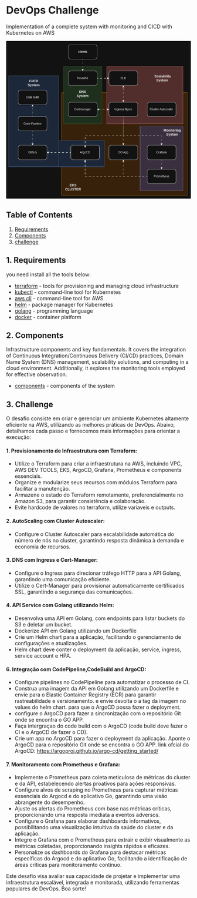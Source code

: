# DevOps Challenge
Implementation of a complete system with monitoring and CICD with Kubernetes on AWS

![](https://github.com/AlphaEzops/kubernetes-challenge/blob/main/docs/system-workflow.gif)

## Table of Contents
1. [Requirements](#1-requirements)
2. [Components](#2-components)
3. [challenge](#3-challenge)

## 1. Requirements
you need install all the tools below:
- [terraform](./docs/requirements/terraform.md) - tools for provisioning and managing cloud infrastructure 
- [kubectl](./docs/requirements/kubectl.md) - command-line tool for Kubernetes 
- [aws cli](./docs/requirements/aws-cli.md) - command-line tool for AWS 
- [helm](./docs/requirements/helm.md) - package manager for Kubernetes  
- [golang](./docs/requirements/golang.md) - programming language 
- [docker](./docs/requirements/docker.md) - container platform

## 2. Components
 Infrastructure components and key fundamentals. It covers the integration of Continuous Integration/Continuous Delivery (CI/CD) practices, Domain Name System (DNS) management, scalability solutions, and computing in a cloud environment. Additionally, it explores the monitoring tools employed for effective observation.
- [components](./docs/components.md) - components of the system

## 3. Challenge
O desafio consiste em criar e gerenciar um ambiente Kubernetes altamente eficiente na AWS, utilizando as melhores práticas de DevOps. Abaixo, detalhamos cada passo e fornecemos mais informações para orientar a execução:

#### 1. Provisionamento de Infraestrutura com Terraform:
- Utilize o Terraform para criar a infraestrutura na AWS, incluindo VPC, AWS DEV TOOLS, EKS, ArgoCD, Grafana, Prometheus e components essenciais.
- Organize e modularize seus recursos com módulos Terraform para facilitar a manutenção.
- Armazene o estado do Terraform remotamente, preferencialmente no Amazon S3, para garantir consistência e colaboração.
- Evite hardcode de valores no terraform, utilize variaveis e outputs.

#### 2. AutoScaling com Cluster Autoscaler:
- Configure o Cluster Autoscaler para escalabilidade automática do número de nós no cluster, garantindo resposta dinâmica à demanda e economia de recursos.

#### 3. DNS com Ingress e Cert-Manager:
- Configure o Ingress para direcionar tráfego HTTP para a API Golang, garantindo uma comunicação eficiente.
- Utilize o Cert-Manager para provisionar automaticamente certificados SSL, garantindo a segurança das comunicações.

#### 4. API Service com Golang utilizando Helm:
- Desenvolva uma API em Golang, com endpoints para listar buckets do S3 e deletar um bucket.
- Dockerize API em Golang utilizando um Dockerfile
- Crie um Helm chart para a aplicação, facilitando o gerenciamento de configurações e atualizações.
- Helm chart deve conter o deployment da aplicação, service, ingress, service account e HPA.

#### 6. Integração com CodePipeline,CodeBuild and ArgoCD:
- Configure pipelines no CodePipeline para automatizar o processo de CI.
- Construa uma imagem da API em Golang utilizando um Dockerfile e envie para o Elastic Container Registry (ECR) para garantir rastreabilidade e versionamento. e envie devolta o a tag da imagem no values do helm chart. para que o ArgoCD possa fazer o deployment.
- configure o ArgoCD para fazer a sincronização com o repositório Git onde se encontra o GO APP.
- Faça intergraçao do code build com o ArgoCD (code build deve fazer o CI e o ArgoCD de fazer o CD).
- Crie um app no ArgoCD para fazer o deployment da aplicação. Aponte o ArgoCD para o repositório Git onde se encontra o GO APP. link ofcial do ArgoCD: https://argoproj.github.io/argo-cd/getting_started/

#### 7. Monitoramento com Prometheus e Grafana:
- Implemente o Prometheus para coleta meticulosa de métricas do cluster e da API, estabelecendo alertas proativos para ações responsivas.
- Configure alvos de scraping no Prometheus para capturar métricas essenciais do Argocd e do aplicativo Go, garantindo uma visão abrangente do desempenho.
- Ajuste os alertas do Prometheus com base nas métricas críticas, proporcionando uma resposta imediata a eventos adversos.
- Configure o Grafana para elaborar dashboards informativos, possibilitando uma visualização intuitiva da saúde do cluster e da aplicação.
- Integre o Grafana com o Prometheus para extrair e exibir visualmente as métricas coletadas, proporcionando insights rápidos e eficazes.
- Personalize os dashboards do Grafana para destacar métricas específicas do Argocd e do aplicativo Go, facilitando a identificação de áreas críticas para monitoramento contínuo.

Este desafio visa avaliar sua capacidade de projetar e implementar uma infraestrutura escalável, integrada e monitorada, utilizando ferramentas populares de DevOps. Boa sorte!
